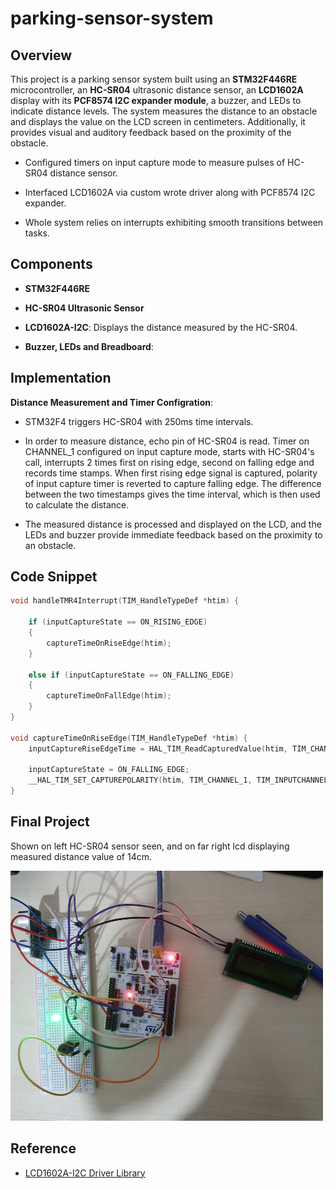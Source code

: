 # parking-sensor-system

## Overview
This project is a parking sensor system built using an **STM32F446RE** microcontroller, an **HC-SR04** ultrasonic distance sensor, an **LCD1602A** display with its **PCF8574 I2C expander module**, a buzzer, and LEDs to indicate distance levels. The system measures the distance to an obstacle and displays the value on the LCD screen in centimeters. Additionally, it provides visual and auditory feedback based on the proximity of the obstacle.

 - Configured timers on input capture mode to measure pulses of HC-SR04 distance sensor.

 - Interfaced LCD1602A via custom wrote driver along with PCF8574 I2C expander.

 - Whole system relies on interrupts exhibiting smooth transitions between tasks.

## Components
- **STM32F446RE**

- **HC-SR04 Ultrasonic Sensor**

- **LCD1602A-I2C**: Displays the distance measured by the HC-SR04.

- **Buzzer, LEDs and Breadboard**: 

## Implementation

**Distance Measurement and Timer Configration**: 

- STM32F4 triggers HC-SR04 with 250ms time intervals.

- In order to measure distance, echo pin of HC-SR04 is read. Timer on CHANNEL_1 configured on input capture mode, starts with HC-SR04's call, interrupts 2 times first on rising edge, second on falling edge and records time stamps. When first rising edge signal is captured, polarity of input capture timer is reverted to capture falling edge. The difference between the two timestamps gives the time interval, which is then used to calculate the distance.

- The measured distance is processed and displayed on the LCD, and the LEDs and buzzer provide immediate feedback based on the proximity to an obstacle.


## Code Snippet
```c
void handleTMR4Interrupt(TIM_HandleTypeDef *htim) {

	if (inputCaptureState == ON_RISING_EDGE)
	{
		captureTimeOnRiseEdge(htim);
	}

	else if (inputCaptureState == ON_FALLING_EDGE)
	{
		captureTimeOnFallEdge(htim);
	}
}

void captureTimeOnRiseEdge(TIM_HandleTypeDef *htim) {
	inputCaptureRiseEdgeTime = HAL_TIM_ReadCapturedValue(htim, TIM_CHANNEL_1);

	inputCaptureState = ON_FALLING_EDGE;
	__HAL_TIM_SET_CAPTUREPOLARITY(htim, TIM_CHANNEL_1, TIM_INPUTCHANNELPOLARITY_FALLING);
}
```

## Final Project
Shown on left HC-SR04 sensor seen, and on far right lcd displaying measured distance value of 14cm.


<img src="Github/Image/finalproduct.jpg" alt="Description" width="500" height="400">

## Reference
 - [LCD1602A-I2C Driver Library](https://github.com/TaskinOkmen/lcd1602a-i2c-driver)
